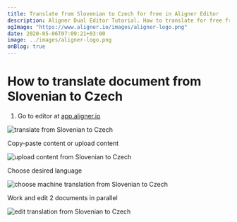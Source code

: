 ```yaml
---
title: Translate from Slovenian to Czech for free in Aligner Editor
description: Aligner Dual Editor Tutorial. How to translate for free from Slovenian to Czech. Aligner is multilingual document management platform. 
ogImage: "https://www.aligner.io/images/aligner-logo.png"
date: 2020-05-06T07:09:21+03:00
image: ../images/aligner-logo.png
onBlog: true
---
```


# How to translate document from Slovenian to Czech

1. Go to editor at [app.aligner.io](https://app.aligner.io "Aligner App web page")

![translate from Slovenian to Czech](../aligner-blank-editor.png "translate from Slovenian to Czech")

Copy-paste content or upload content

![upload content from Slovenian to Czech](../aligner-uploaded-document.png "upload content from Slovenian to Czech")

Choose desired language

![choose machine translation from Slovenian to Czech](../aligner-language-dropdown.png "choose machine translation from Slovenian to Czech")

Work and edit 2 documents in parallel

![edit translation from Slovenian to Czech](../aligner-double-sitded-editor.png "edit translation from Slovenian to Czech")

